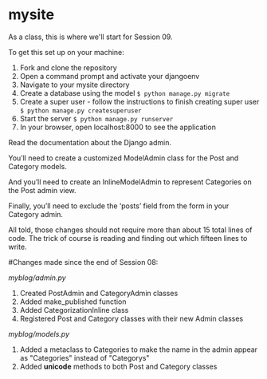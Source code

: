 # mysite

As a class, this is where we'll start for Session 09.

To get this set up on your machine:

1. Fork and clone the repository
2. Open a command prompt and activate your djangoenv
3. Navigate to your mysite directory
4. Create a database using the model
`$ python manage.py migrate`
5. Create a super user - follow the instructions to finish creating super user
`$ python manage.py createsuperuser`
6. Start the server
`$ python manage.py runserver`
7. In your browser, open localhost:8000 to see the application


Read the documentation about the Django admin.

You’ll need to create a customized ModelAdmin class for the Post and Category models.

And you’ll need to create an InlineModelAdmin to represent Categories on the Post admin view.

Finally, you’ll need to exclude the ‘posts’ field from the form in your Category admin.

All told, those changes should not require more than about 15 total lines of code. The trick of course is reading and finding out which fifteen lines to write.

#Changes made since the end of Session 08:

*myblog/admin.py*

1. Created PostAdmin and CategoryAdmin classes
2. Added make_published function
3. Added CategorizationInline class
2. Registered Post and Category classes with their new Admin classes

*myblog/models.py*

1. Added a metaclass to Categories to make the name in the admin appear as "Categories" instead of "Categorys"
2. Added __unicode__ methods to both Post and Category classes
